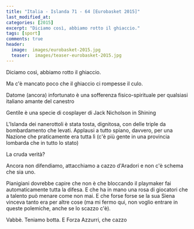 ```yaml
---
title: "Italia - Islanda 71 - 64 [Eurobasket 2015]"
last_modified_at:
categories: [2015]
excerpt: "Diciamo così, abbiamo rotto il ghiaccio."
tags: [sport]
comments: true
header:  
  image:  images/eurobasket-2015.jpg
  teaser:  images/teaser-eurobasket-2015.jpg
---
```


Diciamo così, abbiamo rotto il ghiaccio.

Ma c'è mancato poco che il ghiaccio ci rompesse il culo.

Datome (ancora) infortunato è una sofferenza fisico-spirituale per qualsiasi italiano amante del canestro

Gentile è una specie di cosplayer di Jack Nicholson in Shining

L'Islanda dei nanerottoli è stata tosta, dignitosa, con delle triple da bombardamento che levati. Applausi a tutto spiano, davvero, per una Nazione che praticamente era tutta lì (c'è più gente in una provincia lombarda che in tutto lo stato)

La cruda verità?

Ancora non difendiamo, attacchiamo a cazzo d'Aradori e non c'è schema che sia uno.

Pianigiani dovrebbe capire che non è che bloccando il playmaker fai automaticamente tutta la difesa. E che ha in mano una rosa di giocatori che a talento può menare come non mai. E che forse forse se la sua Siena vinceva tanto era per altre cose (ma mi fermo qui, non voglio entrare in queste polemiche, anche se lo scazzo c'è).

Vabbè. Teniamo botta. E Forza Azzurri, che cazzo